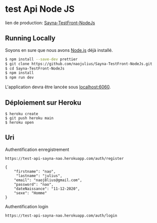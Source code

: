 # test Api Node JS

lien de production: [Sayna-TestFront-NodeJs](https://test-api-sayna-nao.herokuapp.com/)

## Running Locally

Soyons en sure que nous avons [Node.js](http://nodejs.org/) déjà installé.

```sh
$ npm install --save-dev prettier
$ git clone https://github.com/naojulius/Sayna-TestFront-NodeJs.git
$ cd Sayna-TestFront-NodeJs
$ npm install
$ npm run dev
```

L'application devra être lancée sous [localhost:6060](http://localhost:6060/).

## Déploiement sur Heroku

```
$ heroku create
$ git push heroku main
$ heroku open
```

## Uri
Authentification enregistrement
```
https://test-api-sayna-nao.herokuapp.com/auth/register

{
    "firstname": "nao",
     "lastname": "julius",
    "email": "naoj8lius@gmail.com",
    "password": "nao",
    "dateNaissance": "11-12-2020",
    "sexe": "Homme"
}
```



Authentification login
```
https://test-api-sayna-nao.herokuapp.com/auth/login
```




